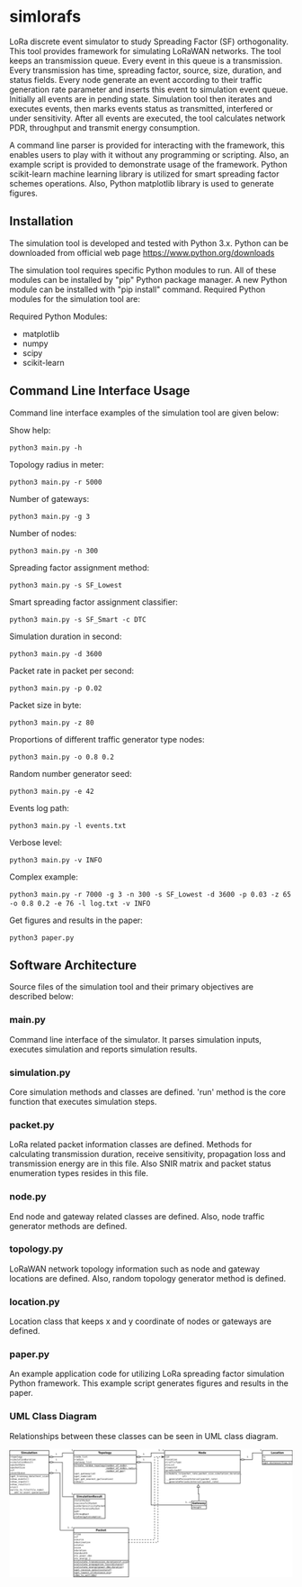 # simlorafs
LoRa discrete event simulator to study Spreading Factor (SF) orthogonality. This tool provides framework for simulating LoRaWAN networks. The tool keeps an transmission queue. Every event in this queue is a transmission. Every transmission has time, spreading factor, source, size, duration, and status fields. Every node generate an event according to their traffic generation rate parameter and inserts this event to simulation event queue. Initially all events are in pending state. Simulation tool then iterates and executes events, then marks events status as transmitted, interfered or under sensitivity. After all events are executed, the tool calculates network PDR, throughput and transmit energy consumption.

A command line parser is provided for interacting with the framework, this enables users to play with it without any programming or scripting. Also, an example script is provided to demonstrate usage of the framework. Python scikit-learn machine learning library is utilized for smart spreading factor schemes operations. Also, Python matplotlib library is used to generate figures.


## Installation
The simulation tool is developed and tested with Python 3.x. Python can be downloaded from official web page https://www.python.org/downloads

The simulation tool requires specific Python modules to run. All of these modules can be installed by "pip" Python package manager. A new Python module can be installed with "pip install" command. Required Python modules for the simulation tool are:

Required Python Modules:
* matplotlib
* numpy
* scipy
* scikit-learn


## Command Line Interface Usage

Command line interface examples of the simulation tool are given below:

Show help:
```
python3 main.py -h
```

Topology radius in meter:
```
python3 main.py -r 5000
```

Number of gateways:
```
python3 main.py -g 3
```

Number of nodes:
```
python3 main.py -n 300
```

Spreading factor assignment method:
```
python3 main.py -s SF_Lowest
```

Smart spreading factor assignment classifier:
```
python3 main.py -s SF_Smart -c DTC
```

Simulation duration in second:
```
python3 main.py -d 3600
```

Packet rate in packet per second:
```
python3 main.py -p 0.02
```

Packet size in byte:
```
python3 main.py -z 80
```

Proportions of different traffic generator type nodes:
```
python3 main.py -o 0.8 0.2
```

Random number generator seed:
```
python3 main.py -e 42
```

Events log path:
```
python3 main.py -l events.txt
```

Verbose level:
```
python3 main.py -v INFO
```

Complex example:
```
python3 main.py -r 7000 -g 3 -n 300 -s SF_Lowest -d 3600 -p 0.03 -z 65 -o 0.8 0.2 -e 76 -l log.txt -v INFO
```

Get figures and results in the paper:
```
python3 paper.py
```


## Software Architecture
Source files of the simulation tool and their primary objectives are described below:

### main.py
Command line interface of the simulator. It parses simulation inputs, executes simulation and reports simulation results.

### simulation.py
Core simulation methods and classes are defined. 'run' method is the core function that executes simulation steps.

### packet.py
LoRa related packet information classes are defined. Methods for calculating transmission duration, receive sensitivity, propagation loss and transmission energy are in this file. Also SNIR matrix and packet status enumeration types resides in this file.

### node.py
End node and gateway related classes are defined. Also, node traffic generator methods are defined.

### topology.py
LoRaWAN network topology information such as node and gateway locations are defined. Also, random topology generator method is defined.

### location.py
Location class that keeps x and y coordinate of nodes or gateways are defined.

### paper.py
An example application code for utilizing LoRa spreading factor simulation Python framework. This example script generates figures and results in the paper.

### UML Class Diagram
Relationships between these classes can be seen in UML class diagram.

![Alt text](uml_class.png?raw=true "UML class diagram")
